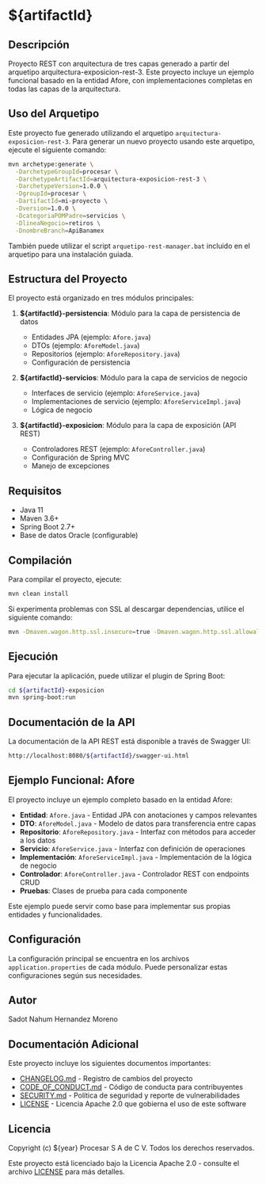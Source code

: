 # ${artifactId}

## Descripción

Proyecto REST con arquitectura de tres capas generado a partir del arquetipo arquitectura-exposicion-rest-3. Este proyecto incluye un ejemplo funcional basado en la entidad Afore, con implementaciones completas en todas las capas de la arquitectura.

## Uso del Arquetipo

Este proyecto fue generado utilizando el arquetipo `arquitectura-exposicion-rest-3`. Para generar un nuevo proyecto usando este arquetipo, ejecute el siguiente comando:

```bash
mvn archetype:generate \
  -DarchetypeGroupId=procesar \
  -DarchetypeArtifactId=arquitectura-exposicion-rest-3 \
  -DarchetypeVersion=1.0.0 \
  -DgroupId=procesar \
  -DartifactId=mi-proyecto \
  -Dversion=1.0.0 \
  -DcategoriaPOMPadre=servicios \
  -DlineaNegocio=retiros \
  -DnombreBranch=ApiBanamex
```

También puede utilizar el script `arquetipo-rest-manager.bat` incluido en el arquetipo para una instalación guiada.

## Estructura del Proyecto

El proyecto está organizado en tres módulos principales:

1. **${artifactId}-persistencia**: Módulo para la capa de persistencia de datos
   - Entidades JPA (ejemplo: `Afore.java`)
   - DTOs (ejemplo: `AforeModel.java`)
   - Repositorios (ejemplo: `AforeRepository.java`)
   - Configuración de persistencia

2. **${artifactId}-servicios**: Módulo para la capa de servicios de negocio
   - Interfaces de servicio (ejemplo: `AforeService.java`)
   - Implementaciones de servicio (ejemplo: `AforeServiceImpl.java`)
   - Lógica de negocio

3. **${artifactId}-exposicion**: Módulo para la capa de exposición (API REST)
   - Controladores REST (ejemplo: `AforeController.java`)
   - Configuración de Spring MVC
   - Manejo de excepciones

## Requisitos

- Java 11
- Maven 3.6+
- Spring Boot 2.7+
- Base de datos Oracle (configurable)

## Compilación

Para compilar el proyecto, ejecute:

```bash
mvn clean install
```

Si experimenta problemas con SSL al descargar dependencias, utilice el siguiente comando:

```bash
mvn -Dmaven.wagon.http.ssl.insecure=true -Dmaven.wagon.http.ssl.allowall=true clean package
```

## Ejecución

Para ejecutar la aplicación, puede utilizar el plugin de Spring Boot:

```bash
cd ${artifactId}-exposicion
mvn spring-boot:run
```

## Documentación de la API

La documentación de la API REST está disponible a través de Swagger UI:

```bash
http://localhost:8080/${artifactId}/swagger-ui.html
```

## Ejemplo Funcional: Afore

El proyecto incluye un ejemplo completo basado en la entidad Afore:

- **Entidad**: `Afore.java` - Entidad JPA con anotaciones y campos relevantes
- **DTO**: `AforeModel.java` - Modelo de datos para transferencia entre capas
- **Repositorio**: `AforeRepository.java` - Interfaz con métodos para acceder a los datos
- **Servicio**: `AforeService.java` - Interfaz con definición de operaciones
- **Implementación**: `AforeServiceImpl.java` - Implementación de la lógica de negocio
- **Controlador**: `AforeController.java` - Controlador REST con endpoints CRUD
- **Pruebas**: Clases de prueba para cada componente

Este ejemplo puede servir como base para implementar sus propias entidades y funcionalidades.

## Configuración

La configuración principal se encuentra en los archivos `application.properties` de cada módulo. Puede personalizar estas configuraciones según sus necesidades.

## Autor

Sadot Nahum Hernandez Moreno

## Documentación Adicional

Este proyecto incluye los siguientes documentos importantes:

- [CHANGELOG.md](./CHANGELOG.md) - Registro de cambios del proyecto
- [CODE_OF_CONDUCT.md](./CODE_OF_CONDUCT.md) - Código de conducta para contribuyentes
- [SECURITY.md](./SECURITY.md) - Política de seguridad y reporte de vulnerabilidades
- [LICENSE](./LICENSE) - Licencia Apache 2.0 que gobierna el uso de este software

## Licencia

Copyright (c) ${year} Procesar S A de C V. Todos los derechos reservados.

Este proyecto está licenciado bajo la Licencia Apache 2.0 - consulte el archivo [LICENSE](./LICENSE) para más detalles.
